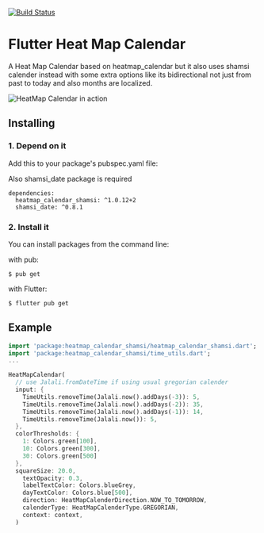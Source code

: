 [![Build Status](https://travis-ci.org/pedrohff/flutter_heatmap_calendar.svg?branch=master)](https://travis-ci.org/pedrohff/flutter_heatmap_calendar)
# Flutter Heat Map Calendar
A Heat Map Calendar based on heatmap_calendar but it also uses shamsi calender instead with some extra options like its bidirectional not just from past to today and also months are localized.

![HeatMap Calendar in action](https://thumbs.gfycat.com/ImmaculateRequiredLarva.webp)


## Installing

### 1. Depend on it
Add this to your package's pubspec.yaml file:

Also shamsi_date package is required

```
dependencies:
  heatmap_calendar_shamsi: ^1.0.12+2
  shamsi_date: ^0.8.1
```

### 2. Install it
You can install packages from the command line:

with pub:

```shell
$ pub get
```

with Flutter:

```shell
$ flutter pub get
```

## Example
```dart
import 'package:heatmap_calendar_shamsi/heatmap_calendar_shamsi.dart';
import 'package:heatmap_calendar_shamsi/time_utils.dart';
...

HeatMapCalendar(
  // use Jalali.fromDateTime if using usual gregorian calender
  input: {
    TimeUtils.removeTime(Jalali.now().addDays(-3)): 5,
    TimeUtils.removeTime(Jalali.now().addDays(-2)): 35,
    TimeUtils.removeTime(Jalali.now().addDays(-1)): 14,
    TimeUtils.removeTime(Jalali.now()): 5,
  },
  colorThresholds: {
    1: Colors.green[100],
    10: Colors.green[300],
    30: Colors.green[500]
  },
  squareSize: 20.0,
    textOpacity: 0.3,
    labelTextColor: Colors.blueGrey,
    dayTextColor: Colors.blue[500],
    direction: HeatMapCalenderDirection.NOW_TO_TOMORROW,
    calenderType: HeatMapCalenderType.GREGORIAN,
    context: context,
  )
```
